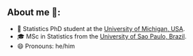 ## About me 🙋:

- 🔎 Statistics PhD student at the [University of Michigan, USA](https://lsa.umich.edu/stats).
- 🎓 MSc in Statistics from the [University of Sao Paulo, Brazil](https://www.ime.usp.br/en/home/).
- 😄 Pronouns: he/him
